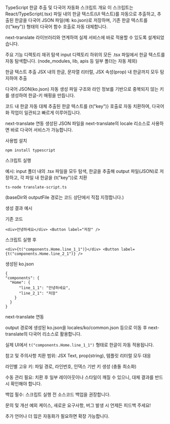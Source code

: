 TypeScript 한글 추출 및 다국어 자동화 스크립트
개요
이 스크립트는 React/TypeScript(.tsx) 파일 내의 한글 텍스트(UI 텍스트)를 자동으로 추출하고,
추출된 한글을 다국어 JSON 파일(예: ko.json)로 저장하며,
기존 한글 텍스트를 {t("key")} 형태의 다국어 함수 호출로 자동 대체합니다.

next-translate 라이브러리와 연계하여 실제 서비스에 바로 적용할 수 있도록 설계되었습니다.

주요 기능
디렉토리 재귀 탐색
input 디렉토리 하위의 모든 .tsx 파일에서 한글 텍스트를 자동 탐색합니다.
(node_modules, lib, apis 등 일부 폴더는 자동 제외)

한글 텍스트 추출
JSX 내의 한글, 문자열 리터럴, JSX 속성(prop) 내 한글까지 모두 탐지하여 추출

다국어 JSON(ko.json) 자동 생성
파일 구조와 라인 정보를 기반으로 중복되지 않는 키를 생성하여 한글-키 매핑을 만듭니다.

코드 내 한글 자동 대체
추출된 한글 텍스트를 {t("key")} 호출로 자동 치환하여,
다국어화 작업이 일관되고 빠르게 이루어집니다.

next-translate 연동
생성된 JSON 파일을 next-translate의 locale 리소스로 사용하면
바로 다국어 서비스가 가능합니다.

사용법
설치
```
npm install typescript
```
스크립트 실행

예시:
input 폴더 내의 .tsx 파일을 모두 탐색,
한글을 추출해 output 파일(JSON)로 저장하고,
각 파일 내 한글을 {t("key")}로 치환
```
ts-node translate-script.ts
```
(baseDir와 outputFile 경로는 코드 상단에서 직접 지정합니다.)

생성 결과 예시

기존 코드
```
<div>안녕하세요</div> <Button label="저장" />
```
스크립트 실행 후
```
<div>{t("components.Home.line_1_1")}</div> <Button label={t("components.Home.line_2_1")} />
```
생성된 ko.json
```
{
"components": {
  "Home": {
      "line_1_1": "안녕하세요",
      "line_2_1": "저장"
    }
  }
}
```
next-translate 연동

output 경로에 생성된 ko.json을
locales/ko/common.json 등으로 이동 후
next-translate의 다국어 리소스로 활용합니다.

실제 UI에서 `t("components.Home.line_1_1")` 형태로
한글이 자동 적용됩니다. 

참고 및 주의사항
치환 범위: JSX Text, prop(string), 템플릿 리터럴 모두 대응

라인별 고유 키: 파일 경로, 라인번호, 인덱스 기반 키 생성 (충돌 최소화)

수동 관리 필요: 치환 후 일부 레이아웃이나 스타일이 깨질 수 있으니,
대체 결과를 반드시 확인해야 합니다.

백업 필수: 스크립트 실행 전 소스코드 백업을 권장합니다.

문의 및 개선
예외 케이스, 새로운 요구사항, 버그 발생 시 언제든 피드백 주세요!

추가 언어나 더 많은 자동화가 필요하면 확장 가능합니다.
